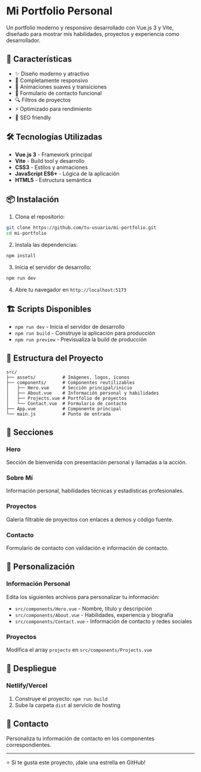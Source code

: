 # Mi Portfolio Personal

Un portfolio moderno y responsivo desarrollado con Vue.js 3 y Vite, diseñado para mostrar mis habilidades, proyectos y experiencia como desarrollador.

## 🚀 Características

- ✨ Diseño moderno y atractivo
- 📱 Completamente responsivo
- 🎨 Animaciones suaves y transiciones
- 📧 Formulario de contacto funcional
- 🔍 Filtros de proyectos
- ⚡ Optimizado para rendimiento
- 🎯 SEO friendly

## 🛠️ Tecnologías Utilizadas

- **Vue.js 3** - Framework principal
- **Vite** - Build tool y desarrollo
- **CSS3** - Estilos y animaciones
- **JavaScript ES6+** - Lógica de la aplicación
- **HTML5** - Estructura semántica

## 📦 Instalación

1. Clona el repositorio:
```bash
git clone https://github.com/tu-usuario/mi-portfolio.git
cd mi-portfolio
```

2. Instala las dependencias:
```bash
npm install
```

3. Inicia el servidor de desarrollo:
```bash
npm run dev
```

4. Abre tu navegador en `http://localhost:5173`

## 🏗️ Scripts Disponibles

- `npm run dev` - Inicia el servidor de desarrollo
- `npm run build` - Construye la aplicación para producción
- `npm run preview` - Previsualiza la build de producción

## 📁 Estructura del Proyecto

```
src/
├── assets/          # Imágenes, logos, íconos
├── components/      # Componentes reutilizables
│   ├── Hero.vue     # Sección principal/inicio
│   ├── About.vue    # Información personal y habilidades
│   ├── Projects.vue # Portfolio de proyectos
│   └── Contact.vue  # Formulario de contacto
├── App.vue          # Componente principal
└── main.js          # Punto de entrada
```

## 🎨 Secciones

### Hero
Sección de bienvenida con presentación personal y llamadas a la acción.

### Sobre Mí
Información personal, habilidades técnicas y estadísticas profesionales.

### Proyectos
Galería filtrable de proyectos con enlaces a demos y código fuente.

### Contacto
Formulario de contacto con validación e información de contacto.

## 🔧 Personalización

### Información Personal
Edita los siguientes archivos para personalizar tu información:

- `src/components/Hero.vue` - Nombre, título y descripción
- `src/components/About.vue` - Habilidades, experiencia y biografía
- `src/components/Contact.vue` - Información de contacto y redes sociales

### Proyectos
Modifica el array `projects` en `src/components/Projects.vue`

## 🚀 Despliegue

### Netlify/Vercel
1. Construye el proyecto: `npm run build`
2. Sube la carpeta `dist` al servicio de hosting

## 📧 Contacto

Personaliza tu información de contacto en los componentes correspondientes.

---

⭐ Si te gusta este proyecto, ¡dale una estrella en GitHub!
